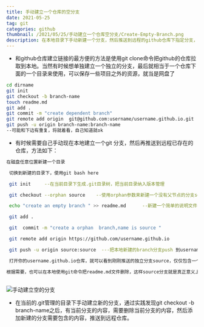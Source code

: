 ```yaml
---
title: 手动建立一个仓库的空分支
date: 2021-05-25
tag: git 
categories: github
thumbnail: /2021/05/25/手动建立一个仓库空分支/Create-Empty-Branch.png
description: 在本地目录下手动新建一个分支，然后推送到远程的github仓库下指定分支，实现独立的多分支管理
---
```




* 和github仓库建立链接的最方便的方法是使用git clone命令把github的仓库拉取到本地。当然有时候想单独建立一个独立的分支，最后就相当于一个仓库下面的一个目录来使用，可以保存一些项目之外的资源，就当是网盘了

```bash
cd dirname 
git init 
git checkout -b branch-name
touch readme.md
git add .
git commit -m "create dependent branch"
git remote add origin  git@github.com:username/username.github.io.git  
git push -u origin branch-name:branch-name
--可能和下边有重复，将就着看，自己知道就ok
```
<!--more-->
* 有时候需要自己手动现在本地建立一个git 分支，然后再推送到远程已存在的仓库，方法如下：

```bash
在磁盘任意位置新建一个目录

 切换到新建的目录下，使用git bash here

 git init     --在当前目录下生成.git目录树，把当前目录纳入版本管理

 git checkout --orphan source    --使用orphan参数来新建一个没有父节点的分支source，并自动切换到source分支下

 echo "create an empty branch " >> readme.md      --新建一个简单的说明文件，目的是在当前的branch下完成commit，才能真正创建这个source分支

 git add .

 git  commit -m "create a orphan  branch,name is source "

 git remote add origin https://github.com/username.github.io

 git push -u origin source:source  ---把本地新建的branch分支push 到username.github.io仓库下,名字也是source.

 打开你的username.github.io仓库，就可以看到刚刚推送的独立分支source，仅仅包含一个readme.md文件

根据需要，也可以在本地使用git命令把readme.md文件删除，这样source分支就是真正意义上空分支了。
  
```

![手动建立空的分支](/images/Create-Empty-Branch.png)

* 在当前的.git管理的目录下手动建立新的分支，通过实践发现git checkout -b branch-name之后，有当前分支的内容，需要删除当前分支的内容，然后添加新建的分支需要包含的内容，推送到远程仓库。

